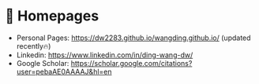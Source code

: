 # 📎 Homepages
- Personal Pages: https://dw2283.github.io/wangding.github.io/ (updated recently🔥)
- Linkedin: https://www.linkedin.com/in/ding-wang-dw/
- Google Scholar: https://scholar.google.com/citations?user=pebaAE0AAAAJ&hl=en
